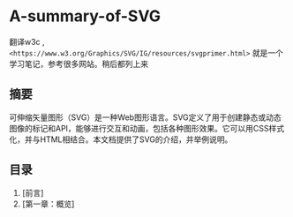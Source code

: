 # A-summary-of-SVG

翻译w3c ,  ` <https://www.w3.org/Graphics/SVG/IG/resources/svgprimer.html> `
就是一个学习笔记，参考很多网站。稍后都列上来

## 摘要

可伸缩矢量图形（SVG）是一种Web图形语言。SVG定义了用于创建静态或动态图像的标记和API，能够进行交互和动画，包括各种图形效果。它可以用CSS样式化，并与HTML相结合。本文档提供了SVG的介绍，并举例说明。


## 目录

1. [前言]
1. [第一章：概览]